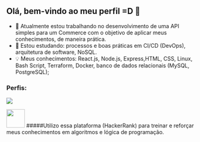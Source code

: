 ## Olá, bem-vindo ao meu perfil =D 👋

- 🔭 Atualmente estou trabalhando no desenvolvimento de uma API simples para um Commerce com o objetivo de aplicar meus conhecimentos, de maneira prática.
- 🌱 Estou estudando: processos e boas práticas em CI/CD (DevOps), arquitetura de software, NoSQL.
- 💡 Meus conhecimentos: React.js, Node.js, Express,HTML, CSS, Linux, Bash Script, Terraform, Docker, banco de dados relacionais (MySQL, PostgreSQL);


### Perfis:


<div>
<a href="https://www.linkedin.com/in/gustavo-sm" target="_blank"><img src="https://img.shields.io/badge/-LinkedIn-%230077B5?style=for-the-badge&logoColor=white" target="_blank"></a> <br>
 
<a href="https://www.hackerrank.com/gustavo1sad" target="_blank"><img src="https://raw.githubusercontent.com/gus-sm/gus-sm-profile/master/HackerRank-Icon.jpg" target="_blank" width="48" heigth = "48"></a> 
#####Utilizo essa plataforma (HackerRank) para treinar e reforçar meus conhecimentos em algoritmos e lógica de programação.
  
</div>

